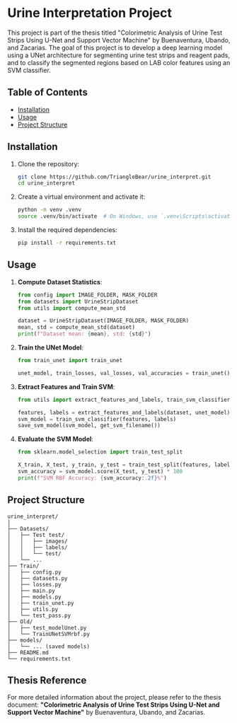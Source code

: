 # Urine Interpretation Project

This project is part of the thesis titled "Colorimetric Analysis of Urine Test Strips Using U-Net and Support Vector Machine" by Buenaventura, Ubando, and Zacarias. The goal of this project is to develop a deep learning model using a UNet architecture for segmenting urine test strips and reagent pads, and to classify the segmented regions based on LAB color features using an SVM classifier.

## Table of Contents

- [Installation](#installation)
- [Usage](#usage)
- [Project Structure](#project-structure)

## Installation

1. Clone the repository:
    ```bash
    git clone https://github.com/TriangleBear/urine_interpret.git
    cd urine_interpret
    ```

2. Create a virtual environment and activate it:
    ```bash
    python -m venv .venv
    source .venv/bin/activate  # On Windows, use `.venv\Scripts\activate`
    ```

3. Install the required dependencies:
    ```bash
    pip install -r requirements.txt
    ```

## Usage

1. **Compute Dataset Statistics**:
    ```python
    from config import IMAGE_FOLDER, MASK_FOLDER
    from datasets import UrineStripDataset
    from utils import compute_mean_std

    dataset = UrineStripDataset(IMAGE_FOLDER, MASK_FOLDER)
    mean, std = compute_mean_std(dataset)
    print(f"Dataset mean: {mean}, std: {std}")
    ```

2. **Train the UNet Model**:
    ```python
    from train_unet import train_unet

    unet_model, train_losses, val_losses, val_accuracies = train_unet()
    ```

3. **Extract Features and Train SVM**:
    ```python
    from utils import extract_features_and_labels, train_svm_classifier, save_svm_model

    features, labels = extract_features_and_labels(dataset, unet_model)
    svm_model = train_svm_classifier(features, labels)
    save_svm_model(svm_model, get_svm_filename())
    ```

4. **Evaluate the SVM Model**:
    ```python
    from sklearn.model_selection import train_test_split

    X_train, X_test, y_train, y_test = train_test_split(features, labels, test_size=0.2)
    svm_accuracy = svm_model.score(X_test, y_test) * 100
    print(f"SVM RBF Accuracy: {svm_accuracy:.2f}%")
    ```

## Project Structure

```
urine_interpret/
│
├── Datasets/
│   ├── Test test/
│   │   ├── images/
│   │   ├── labels/
│   │   └── test/
│   └── ...
├── Train/
│   ├── config.py
│   ├── datasets.py
│   ├── losses.py
│   ├── main.py
│   ├── models.py
│   ├── train_unet.py
│   ├── utils.py
│   └── test_pass.py
├── Old/
│   ├── test_modelUnet.py
│   └── TrainUNetSVMrbf.py
├── models/
│   └── ... (saved models)
├── README.md
└── requirements.txt
```

## Thesis Reference

For more detailed information about the project, please refer to the thesis document:
**"Colorimetric Analysis of Urine Test Strips Using U-Net and Support Vector Machine"** by Buenaventura, Ubando, and Zacarias.
